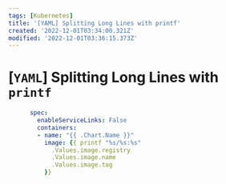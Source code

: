 ```yaml
---
tags: [Kubernetes]
title: '[YAML] Splitting Long Lines with printf'
created: '2022-12-01T03:34:00.321Z'
modified: '2022-12-01T03:36:15.373Z'
---
```


# [`YAML`] Splitting Long Lines with `printf`

```yaml
      spec:
        enableServiceLinks: False
        containers:
        - name: "{{ .Chart.Name }}"
          image: {{ printf "%s/%s:%s"
            .Values.image.registry
            .Values.image.name
            .Values.image.tag
          }}
```
